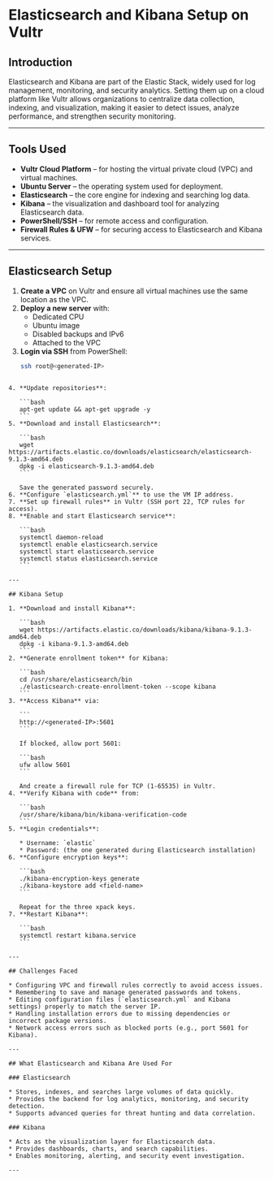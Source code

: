 # Elasticsearch and Kibana Setup on Vultr

## Introduction
Elasticsearch and Kibana are part of the Elastic Stack, widely used for log management, monitoring, and security analytics. Setting them up on a cloud platform like Vultr allows organizations to centralize data collection, indexing, and visualization, making it easier to detect issues, analyze performance, and strengthen security monitoring.

---

## Tools Used
- **Vultr Cloud Platform** – for hosting the virtual private cloud (VPC) and virtual machines.  
- **Ubuntu Server** – the operating system used for deployment.  
- **Elasticsearch** – the core engine for indexing and searching log data.  
- **Kibana** – the visualization and dashboard tool for analyzing Elasticsearch data.  
- **PowerShell/SSH** – for remote access and configuration.  
- **Firewall Rules & UFW** – for securing access to Elasticsearch and Kibana services.  

---

## Elasticsearch Setup
1. **Create a VPC** on Vultr and ensure all virtual machines use the same location as the VPC.  
2. **Deploy a new server** with:  
   - Dedicated CPU  
   - Ubuntu image  
   - Disabled backups and IPv6  
   - Attached to the VPC  
3. **Login via SSH** from PowerShell:  
   ```bash
   ssh root@<generated-IP>
````

4. **Update repositories**:

   ```bash
   apt-get update && apt-get upgrade -y
   ```
5. **Download and install Elasticsearch**:

   ```bash
   wget https://artifacts.elastic.co/downloads/elasticsearch/elasticsearch-9.1.3-amd64.deb
   dpkg -i elasticsearch-9.1.3-amd64.deb
   ```

   Save the generated password securely.
6. **Configure `elasticsearch.yml`** to use the VM IP address.
7. **Set up firewall rules** in Vultr (SSH port 22, TCP rules for access).
8. **Enable and start Elasticsearch service**:

   ```bash
   systemctl daemon-reload
   systemctl enable elasticsearch.service
   systemctl start elasticsearch.service
   systemctl status elasticsearch.service
   ```

---

## Kibana Setup

1. **Download and install Kibana**:

   ```bash
   wget https://artifacts.elastic.co/downloads/kibana/kibana-9.1.3-amd64.deb
   dpkg -i kibana-9.1.3-amd64.deb
   ```
2. **Generate enrollment token** for Kibana:

   ```bash
   cd /usr/share/elasticsearch/bin
   ./elasticsearch-create-enrollment-token --scope kibana
   ```
3. **Access Kibana** via:

   ```
   http://<generated-IP>:5601
   ```

   If blocked, allow port 5601:

   ```bash
   ufw allow 5601
   ```

   And create a firewall rule for TCP (1-65535) in Vultr.
4. **Verify Kibana with code** from:

   ```bash
   /usr/share/kibana/bin/kibana-verification-code
   ```
5. **Login credentials**:

   * Username: `elastic`
   * Password: (the one generated during Elasticsearch installation)
6. **Configure encryption keys**:

   ```bash
   ./kibana-encryption-keys generate
   ./kibana-keystore add <field-name>
   ```

   Repeat for the three xpack keys.
7. **Restart Kibana**:

   ```bash
   systemctl restart kibana.service
   ```

---

## Challenges Faced

* Configuring VPC and firewall rules correctly to avoid access issues.
* Remembering to save and manage generated passwords and tokens.
* Editing configuration files (`elasticsearch.yml` and Kibana settings) properly to match the server IP.
* Handling installation errors due to missing dependencies or incorrect package versions.
* Network access errors such as blocked ports (e.g., port 5601 for Kibana).

---

## What Elasticsearch and Kibana Are Used For

### Elasticsearch

* Stores, indexes, and searches large volumes of data quickly.
* Provides the backend for log analytics, monitoring, and security detection.
* Supports advanced queries for threat hunting and data correlation.

### Kibana

* Acts as the visualization layer for Elasticsearch data.
* Provides dashboards, charts, and search capabilities.
* Enables monitoring, alerting, and security event investigation.

---
